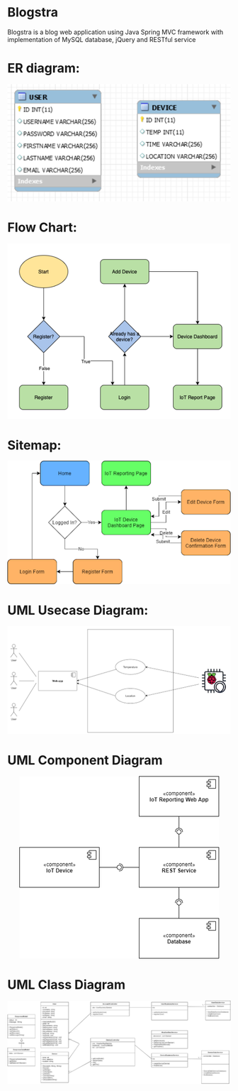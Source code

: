 # Blogstra
<p> Blogstra is a blog web application using Java Spring MVC framework with implementation of  MySQL database, jQuery and RESTful service </p>

# ER diagram:

<p align="center">
<img src="Diagram/CST361-ERDiagram.png"/>
</p>

# Flow Chart:
<p align="center">
<img src="Diagram/CST361-FlowChart.png"/>
</p>

# Sitemap:

<p align="center">
<img src="Diagram/CST361-Sitemap.png"/>
</p>

# UML Usecase Diagram:

<p align="center">
<img src="Diagram/CST361-UseCaseDiagram.png"/>
</p>

# UML Component Diagram

<p align="center">
<img src="Diagram/CST361-UMLComponenetDiagram.png"/>
</p>

# UML Class Diagram

<p align="center">
<img src="Diagram/CST361-UMLClassDiagram.png"/>
</p>
